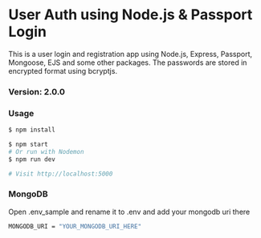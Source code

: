 # User Auth using Node.js & Passport Login

This is a user login and registration app using Node.js, Express, Passport, Mongoose, EJS and some other packages.
The passwords are stored in encrypted format using bcryptjs.

### Version: 2.0.0

### Usage

```sh
$ npm install
```

```sh
$ npm start
# Or run with Nodemon
$ npm run dev

# Visit http://localhost:5000
```

### MongoDB

Open .env_sample and rename it to .env and add your mongodb uri there
```sh
MONGODB_URI = "YOUR_MONGODB_URI_HERE"
